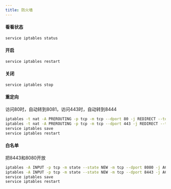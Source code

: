 ```yaml
---
title: 防火墙
---
```


#### 看看状态
``` bash
service iptables status
```
#### 开启
``` bash
service iptables restart
```
#### 关闭
``` bash
service iptables stop
```

#### 重定向
访问80时，自动转到8081，访问443时，自动转到8444
``` bash
iptables -t nat -A PREROUTING -p tcp -m tcp --dport 80 -j REDIRECT --to-ports 8081
iptables -t nat -A PREROUTING -p tcp -m tcp --dport 443 -j REDIRECT --to-ports 8444
service iptables save
service iptables restart
```

#### 白名单
把8443和8080开放
``` bash
iptables -A INPUT -p tcp -m state --state NEW -m tcp --dport 8080 -j ACCEPT
iptables -A INPUT -p tcp -m state --state NEW -m tcp --dport 8443 -j ACCEPT
service iptables save
service iptables restart
```